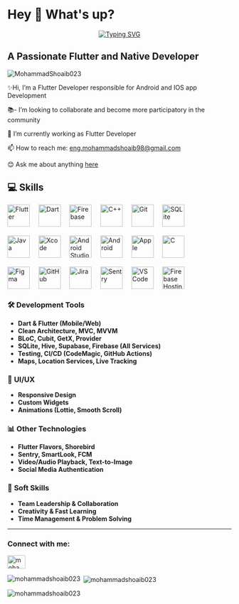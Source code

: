 
<h1 align="left">Hey 👋 What's up?</h1>
<p align="center"><a href="https://linktr.ee/mohammadshoaib023"><img src="https://readme-typing-svg.demolab.com?font=Fira+Code&size=35&duration=3000&pause=600&center=true&vCenter=true&width=700&height=200&lines=Mohammad+Shoaib+%F0%9F%91%A8%E2%80%8D%F0%9F%92%BB;Flutter+Mobile+Development+💙;Software+Engineer;Leadership+%26+Management+;:)" alt="Typing SVG" /></a>
  
###

<h2 align="left">A Passionate Flutter and Native Developer</h2>

<p align="left"> <img src="https://komarev.com/ghpvc/?username=MohammadShoaib023&label=Profile%20views&color=0e75b6&style=flat"alt="MohammadShoaib023"/> </p>




<p align="left">✨Hi, I’m a Flutter Developer responsible for Android and IOS app Development
  <br>
  
  📚-  I’m looking to collaborate and become more participatory in the community
  <br>
  
  🌱 I’m currently working as Flutter Developer
  <br>
  
  📫 How to reach me: eng.mohammadshoaib98@gmail.com
  </p>

   😊 Ask me about anything [here](https://github.com/MohammadShoaib023/MohammadShoaib023/issues)

###

## 💻 Skills  

<div>
  <!-- Row 1 -->
  <img src="https://cdn.jsdelivr.net/gh/devicons/devicon/icons/flutter/flutter-original.svg" height="50" alt="Flutter" />
  &nbsp;&nbsp;&nbsp;
  <img src="https://cdn.jsdelivr.net/gh/devicons/devicon/icons/dart/dart-original.svg" height="50" alt="Dart" />
  &nbsp;&nbsp;&nbsp;
  <img src="https://cdn.jsdelivr.net/gh/devicons/devicon/icons/firebase/firebase-plain.svg" height="50" alt="Firebase" />
  &nbsp;&nbsp;&nbsp;
  <img src="https://cdn.jsdelivr.net/gh/devicons/devicon/icons/cplusplus/cplusplus-original.svg" height="50" alt="C++" />
  &nbsp;&nbsp;&nbsp;
  <img src="https://cdn.jsdelivr.net/gh/devicons/devicon/icons/git/git-original.svg" height="50" alt="Git" />
  &nbsp;&nbsp;&nbsp;
  <img src="https://cdn.jsdelivr.net/gh/devicons/devicon/icons/sqlite/sqlite-original.svg" height="50" alt="SQLite" />
  <br /><br /> <!-- Vertical Spacing -->

  <!-- Row 2 -->
  <img src="https://cdn.jsdelivr.net/gh/devicons/devicon/icons/java/java-original.svg" height="50" alt="Java" />
  &nbsp;&nbsp;&nbsp;
  <img src="https://cdn.jsdelivr.net/gh/devicons/devicon@latest/icons/xcode/xcode-original.svg" height="50" alt="Xcode" />
  &nbsp;&nbsp;&nbsp;
  <img src="https://cdn.jsdelivr.net/gh/devicons/devicon@latest/icons/androidstudio/androidstudio-original.svg" height="50" alt="Android Studio" />
  &nbsp;&nbsp;&nbsp;
  <img src="https://cdn.jsdelivr.net/gh/devicons/devicon@latest/icons/android/android-plain-wordmark.svg" height="50" alt="Android" />
  &nbsp;&nbsp;&nbsp;
  <img src="https://cdn.jsdelivr.net/gh/devicons/devicon@latest/icons/apple/apple-original.svg" height="50" alt="Apple" />
  &nbsp;&nbsp;&nbsp;
  <img src="https://cdn.jsdelivr.net/gh/devicons/devicon@latest/icons/c/c-original.svg" height="50" alt="C" />
  <br /><br /> <!-- Vertical Spacing -->

  <!-- Row 3 -->
  <img src="https://cdn.jsdelivr.net/gh/devicons/devicon@latest/icons/figma/figma-original.svg" height="50" alt="Figma" />
  &nbsp;&nbsp;&nbsp;
  <img src="https://cdn.jsdelivr.net/gh/devicons/devicon@latest/icons/github/github-original-wordmark.svg" height="50" alt="GitHub" />
  &nbsp;&nbsp;&nbsp;
  <img src="https://cdn.jsdelivr.net/gh/devicons/devicon@latest/icons/jira/jira-original-wordmark.svg" height="50" alt="Jira" />
  &nbsp;&nbsp;&nbsp;
  <img src="https://cdn.jsdelivr.net/gh/devicons/devicon@latest/icons/sentry/sentry-original-wordmark.svg" height="50" alt="Sentry" />
  &nbsp;&nbsp;&nbsp;
  <img src="https://cdn.jsdelivr.net/gh/devicons/devicon/icons/vscode/vscode-original.svg" height="50" alt="VS Code" />
  &nbsp;&nbsp;&nbsp;
  <img src="https://img.icons8.com/color/50/000000/google-cloud-platform.png" height="50" alt="Firebase Hosting" />
</div>




### 🛠 **Development Tools**
- **Dart & Flutter (Mobile/Web)**  
- **Clean Architecture, MVC, MVVM**  
- **BLoC, Cubit, GetX, Provider**  
- **SQLite, Hive, Supabase, Firebase (All Services)**  
- **Testing, CI/CD (CodeMagic, GitHub Actions)**  
- **Maps, Location Services, Live Tracking**  

### 🎨 **UI/UX**
- **Responsive Design**  
- **Custom Widgets**  
- **Animations (Lottie, Smooth Scroll)**  

### 📊 **Other Technologies**
- **Flutter Flavors, Shorebird**  
- **Sentry, SmartLook, FCM**  
- **Video/Audio Playback, Text-to-Image**  
- **Social Media Authentication**  

### 🧩 **Soft Skills**
- **Team Leadership & Collaboration**  
- **Creativity & Fast Learning**  
- **Time Management & Problem Solving**  

---

<h3 align="left">Connect with me:</h3>
<p align="left">
<a href="https://linkedin.com/in/mohammad-shoaib98" target="blank"><img align="center" src="https://raw.githubusercontent.com/rahuldkjain/github-profile-readme-generator/master/src/images/icons/Social/linked-in-alt.svg" alt="mohammad-shoaib" height="30" width="40" /></a>

</p>



<p><img align="left" src="https://github-readme-stats.vercel.app/api/top-langs?username=Mohammadshoaib023&show_icons=true&locale=en&layout=compact" alt="mohammadshoaib023"/></p>

<p>&nbsp;<img align="center" src="https://github-readme-stats.vercel.app/api?username=mohammadshoaib023&show_icons=true&locale=en" alt="mohammadshoaib023" /></p>

<p><img align="center" src="https://github-readme-streak-stats.herokuapp.com/?user=Mohammadshoaib023&" alt="mohammadshoaib023" /></p>









